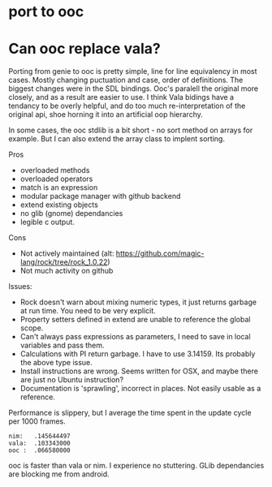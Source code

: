 # port to ooc

# Can ooc replace vala?


Porting from genie to ooc is pretty simple, line for line equivalency in most cases. 
Mostly changing puctuation and case, order of definitions.
The biggest changes were in the SDL bindings. Ooc's paralell the original more closely,
and as a result are easier to use.
I think Vala bidings have a tendancy to be overly helpful, and do too much re-interpretation of the original api,
shoe horning it into an artificial oop hierarchy.

In some cases, the ooc stdlib is a bit short - no sort method on arrays for example. But I can also
extend the array class to implent sorting. 

Pros 
* overloaded methods
* overloaded operators
* match is an expression
* modular package manager with github backend
* extend existing objects
* no glib (gnome) dependancies
* legible c output.

Cons
* Not actively maintained (alt: https://github.com/magic-lang/rock/tree/rock_1.0.22)
* Not much activity on github

Issues:
* Rock doesn't warn about mixing numeric types, it just returns garbage at run time. You need to be very explicit.
* Property setters defined in extend are unable to reference the global scope.
* Can't always pass expressions as parameters, I need to save in local variables and pass them.
* Calculations with PI return garbage. I have to use 3.14159. Its probably the above type issue.
* Install instructions are wrong. Seems written for OSX, and maybe there are just no Ubuntu instruction?
* Documentation is 'sprawling', incorrect in places. Not easily usable as a reference. 


Performance is slippery, but I average the time spent in the update cycle per 1000 frames.

    nim:   .145644497
    vala:  .103343000
    ooc :  .066580000

ooc is faster than vala or nim. I experience no stuttering.
GLib dependancies are blocking me from android.

